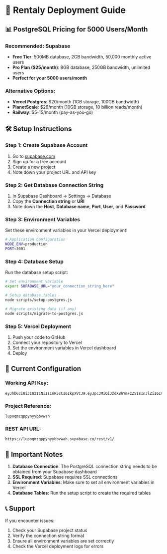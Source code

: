 # 🚀 Rentaly Deployment Guide

## 📊 PostgreSQL Pricing for 5000 Users/Month

### **Recommended: Supabase**
- **Free Tier**: 500MB database, 2GB bandwidth, 50,000 monthly active users
- **Pro Plan ($25/month)**: 8GB database, 250GB bandwidth, unlimited users
- **Perfect for your 5000 users/month**

### **Alternative Options:**
- **Vercel Postgres**: $20/month (1GB storage, 100GB bandwidth)
- **PlanetScale**: $29/month (10GB storage, 10 billion reads/month)
- **Railway**: $5-15/month (pay-as-you-go)

## 🛠️ Setup Instructions

### **Step 1: Create Supabase Account**
1. Go to [supabase.com](https://supabase.com)
2. Sign up for a free account
3. Create a new project
4. Note down your project URL and API key

### **Step 2: Get Database Connection String**
1. In Supabase Dashboard → Settings → Database
2. Copy the **Connection string** or **URI**
3. Note down the **Host**, **Database name**, **Port**, **User**, and **Password**

### **Step 3: Environment Variables**
Set these environment variables in your Vercel deployment:

```bash
# Application Configuration
NODE_ENV=production
PORT=3001
```

### **Step 4: Database Setup**
Run the database setup script:

```bash
# Set environment variable
export SUPABASE_URL="your_connection_string_here"

# Setup database tables
node scripts/setup-postgres.js

# Migrate existing data (if any)
node scripts/migrate-to-postgres.js
```

### **Step 5: Vercel Deployment**
1. Push your code to GitHub
2. Connect your repository to Vercel
3. Set the environment variables in Vercel dashboard
4. Deploy

## 🔧 Current Configuration

### **Working API Key:**
```
eyJhbGciOiJIUzI1NiIsInR5cCI6IkpXVCJ9.eyJpc3MiOiJzdXBhYmFzZSIsInJlZiI6Imx1cG9xbXpxcHB5bnl5YmJ2d2FoIiwicm9sZSI6ImFub24iLCJpYXQiOjE3NTUzNTI0MzMsImV4cCI6MjA3MDkyODQzM30.DLz96LRZNw6BZsK6qhYDIbe70m7GAsPDMKAq6z1gfgI
```

### **Project Reference:**
```
lupoqmzqppynyybbvwah
```

### **REST API URL:**
```
https://lupoqmzqppynyybbvwah.supabase.co/rest/v1/
```

## 🚨 Important Notes

1. **Database Connection**: The PostgreSQL connection string needs to be obtained from your Supabase dashboard
2. **SSL Required**: Supabase requires SSL connections
3. **Environment Variables**: Make sure to set all environment variables in Vercel
4. **Database Tables**: Run the setup script to create the required tables

## 📞 Support

If you encounter issues:
1. Check your Supabase project status
2. Verify the connection string format
3. Ensure all environment variables are set correctly
4. Check the Vercel deployment logs for errors 
